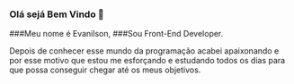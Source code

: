 ### Olá sejá Bem Vindo 👋
###Meu nome é Evanilson,
###Sou Front-End Developer.

Depois de conhecer esse mundo da programação acabei apaixonando e por esse motivo que estou me esforçando e estudando todos os dias para que possa conseguir chegar até os meus objetivos.
<!--
**Evanilson85/Evanilson85** is a ✨ _special_ ✨ repository because its `README.md` (this file) appears on your GitHub profile.

Here are some ideas to get you started:

- 🔭 I’m currently working on ...
- 🌱 I’m currently learning ...
- 👯 I’m looking to collaborate on ...
- 🤔 I’m looking for help with ...
- 💬 Ask me about ...
- 📫 How to reach me: ...
- 😄 Pronouns: ...
- ⚡ Fun fact: ...
-->
